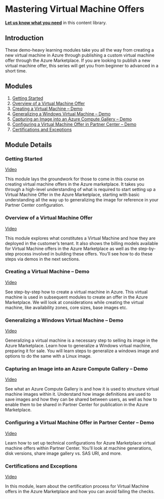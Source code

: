 # Mastering Virtual Machine Offers

**[Let us know what you need](https://forms.office.com/r/0gCrzhSMkw)** in this content library.

## Introduction

These demo-heavy learning modules take you all the way from creating a new virtual machine in Azure through publishing a custom virtual machine offer through the Azure Marketplace. If you are looking to publish a new virtual machine offer, this series will get you from beginner to advanced in a short time.

## Modules

<!-- no toc -->
1. [Getting Started](#getting-started)
2. [Overview of a Virtual Machine Offer](#overview-of-a-virtual-machine-offer)
3. [Creating a Virtual Machine – Demo](#creating-a-virtual-machine--demo)
4. [Generalizing a Windows Virtual Machine – Demo](#generalizing-a-windows-virtual-machine--demo)
5. [Capturing an Image into an Azure Compute Gallery – Demo](#capturing-an-image-into-an-azure-compute-gallery--demo)
6. [Configuring a Virtual Machine Offer in Partner Center – Demo](#configuring-a-virtual-machine-offer-in-partner-center--demo)
7. [Certifications and Exceptions](#certifications-and-exceptions)

## Module Details

### Getting Started

<a href="https://youtu.be/MUZfym8_to8" target="_blank">Video</a>


This module lays the groundwork for those to come in this course on creating virtual machine offers in the Azure marketplace. It takes you through a high-level understanding of what is required to start setting up a Virtual Machine Offer in the Azure Marketplace, starting with basic understanding all the way up to generalizing the image for reference in your Partner Center configuration.

### Overview of a Virtual Machine Offer

<a href="https://youtu.be/KnlYE4efDKQ" target="_blank">Video</a>

This module explores what constitutes a Virtual Machine and how they are deployed in the customer’s tenant. It also shows the billing models available for Virtual Machine offers in the Azure Marketplace as well as the step-by-step process involved in building these offers. You’ll see how to do these steps via demos in the next sections.

### Creating a Virtual Machine – Demo

<a href="https://youtu.be/swO7ltyvcM4" target="_blank">Video</a>

See step-by-step how to create a virtual machine in Azure. This virtual machine is used in subsequent modules to create an offer in the Azure Marketplace. We will look at considerations while creating the virtual machine, like availability zones, core sizes, base images etc.

### Generalizing a Windows Virtual Machine – Demo

<a href="https://youtu.be/9z8F-uCrO2Q" target="_blank">Video</a>

Generalizing a virtual machine is a necessary step to selling its image in the Azure Marketplace. Learn how to generalize a Windows virtual machine, preparing it for sale. You will learn steps to generalize a windows image and options to do the same with a Linux image.

### Capturing an Image into an Azure Compute Gallery – Demo

<a href="https://youtu.be/gx1ELNvTFp8" target="_blank">Video</a>

See what an Azure Compute Gallery is and how it is used to structure virtual machine images within it. Understand how image definitions are used to save images and how they can be shared between users, as well as how to enable them to be shared in Partner Center for publication in the Azure Marketplace.

### Configuring a Virtual Machine Offer in Partner Center – Demo

<a href="https://youtu.be/AiP5MCOMU_E" target="_blank">Video</a>

Learn how to set up technical configurations for Azure Marketplace virtual machine offers within Partner Center. You’ll look at machine generations, disk versions, share image gallery vs. SAS URI, and more.

### Certifications and Exceptions

<a href="https://youtu.be/mxSefXooXhE" target="_blank">Video</a>

In this module, learn about the certification process for Virtual Machine offers in the Azure Marketplace and how you can avoid failing the checks.
